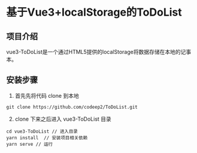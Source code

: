 # 基于Vue3+localStorage的ToDoList
## 项目介绍
vue3-ToDoList是一个通过HTML5提供的localStorage将数据存储在本地的记事本。

## 安装步骤
1. 首先先将代码 clone 到本地  
```
git clone https://github.com/codeep2/ToDoList.git
```
2. clone 下来之后进入 vue3-ToDoList 目录  
```
cd vue3-ToDoList // 进入目录
yarn install  // 安装项目相关依赖
yarn serve // 运行
```
